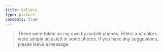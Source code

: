 ```yaml
---
title: Gallery
type: picture
comments: true
---
```


<style>
	.ImageGrid {
	  width: 100%;
	  max-width: 1040px;
	  margin: 0 auto;
	  text-align: center;
	}
	.card {
	  overflow: hidden;
	  transition: .3s ease-in-out;
	  border-radius: 8px;
	  background-color: #ddd;
	}
	.ImageInCard img {
	  padding: 0 0 0 0;
	  border-radius: 8px;
	}
</style>

> These were token on my own by mobile phones. Filters and colors were simply adjusted in some photos. If you have any suggestions, please leave a message.

<div class="ImageGrid"></div>

